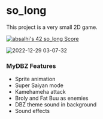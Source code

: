 # so_long
This project is a very small 2D game.

[![absalhi's 42 so_long Score](https://badge42.vercel.app/api/v2/cl9iseqxd00640gl9mg4g0mxp/project/2915001)](https://github.com/JaeSeoKim/badge42)

![2022-12-29 03-07-32](https://user-images.githubusercontent.com/65598953/209894514-dfd6ee8f-52a1-412c-ba4f-f0ace0a212da.gif)

### MyDBZ Features

- Sprite animation
- Super Saiyan mode
- Kamehameha attack
- Broly and Fat Buu as enemies
- DBZ theme sound in background
- Sound effects
